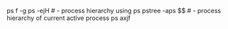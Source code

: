 ps f -g<PID>
ps -ejH                                                     # - process hierarchy using ps
pstree -aps $$                                               # - process hierarchy of current active process 
ps axjf
